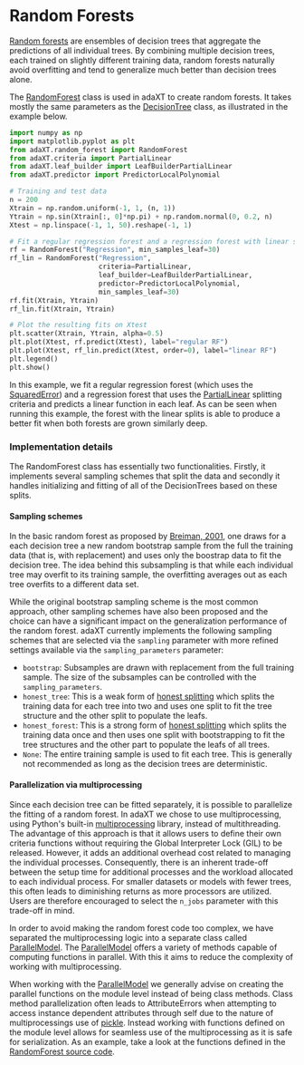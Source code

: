 # Random Forests

[Random forests](https://en.wikipedia.org/wiki/Random_forest) are ensembles of
decision trees that aggregate the predictions of all individual trees. By
combining multiple decision trees, each trained on slightly different training
data, random forests naturally avoid overfitting and tend to generalize much
better than decision trees alone.

The [RandomForest](../api_docs/RandomForest.md) class is used in adaXT to create
random forests. It takes mostly the same parameters as the
[DecisionTree](../api_docs/DecisionTree.md) class, as illustrated in the
example below.

```python
import numpy as np
import matplotlib.pyplot as plt
from adaXT.random_forest import RandomForest
from adaXT.criteria import PartialLinear
from adaXT.leaf_builder import LeafBuilderPartialLinear
from adaXT.predictor import PredictorLocalPolynomial

# Training and test data
n = 200
Xtrain = np.random.uniform(-1, 1, (n, 1))
Ytrain = np.sin(Xtrain[:, 0]*np.pi) + np.random.normal(0, 0.2, n)
Xtest = np.linspace(-1, 1, 50).reshape(-1, 1)

# Fit a regular regression forest and a regression forest with linear splits
rf = RandomForest("Regression", min_samples_leaf=30)
rf_lin = RandomForest("Regression",
                      criteria=PartialLinear,
                      leaf_builder=LeafBuilderPartialLinear,
                      predictor=PredictorLocalPolynomial,
                      min_samples_leaf=30)
rf.fit(Xtrain, Ytrain)
rf_lin.fit(Xtrain, Ytrain)

# Plot the resulting fits on Xtest
plt.scatter(Xtrain, Ytrain, alpha=0.5)
plt.plot(Xtest, rf.predict(Xtest), label="regular RF")
plt.plot(Xtest, rf_lin.predict(Xtest, order=0), label="linear RF")
plt.legend()
plt.show()
```

In this example, we fit a regular regression forest (which uses the
[SquaredError](../api_docs/Criteria.md)) and a regression forest that uses the
[PartialLinear](../api_docs/Criteria.md) splitting criteria and predicts a
linear function in each leaf. As can be seen when running this example, the
forest with the linear splits is able to produce a better fit when both forests
are grown similarly deep.

### Implementation details

The RandomForest class has essentially two functionalities. Firstly, it
implements several sampling schemes that split the data and secondly it handles
initializing and fitting of all of the DecisionTrees based on these splits.

#### Sampling schemes

In the basic random forest as proposed by
[Breiman, 2001](https://doi.org/10.1023/A:1010933404324), one draws for a each
decision tree a new random bootstrap sample from the full the training data
(that is, with replacement) and uses only the boostrap data to fit the decision
tree. The idea behind this subsampling is that while each individual tree may
overfit to its training sample, the overfitting averages out as each tree
overfits to a different data set.

While the original bootstrap sampling scheme is the most common approach, other
sampling schemes have also been proposed and the choice can have a significant
impact on the generalization performance of the random forest. adaXT currently
implements the following sampling schemes that are selected via the `sampling`
parameter with more refined settings available via the `sampling_parameters`
parameter:

- `bootstrap`: Subsamples are drawn with replacement from the full training
  sample. The size of the subsamples can be controlled with the
  `sampling_parameters`.
- `honest_tree`: This is a weak form of [honest splitting](honest_splitting.md)
  which splits the training data for each tree into two and uses one split to
  fit the tree structure and the other split to populate the leafs.
- `honest_forest`: This is a strong form of
  [honest splitting](honest_splitting.md) which splits the training data once
  and then uses one split with bootstrapping to fit the tree structures and the
  other part to populate the leafs of all trees.
- `None`: The entire training sample is used to fit each tree. This is generally
  not recommended as long as the decision trees are deterministic.

#### Parallelization via multiprocessing

Since each decision tree can be fitted separately, it is possible to parallelize
the fitting of a random forest. In adaXT we chose to use multiprocessing, using
Python's built-in
[multiprocessing](https://docs.python.org/3/library/multiprocessing.html)
library, instead of multithreading. The advantage of this approach is that it
allows users to define their own criteria functions without requiring the Global
Interpreter Lock (GIL) to be released. However, it adds an additional overhead
cost related to managing the individual processes. Consequently, there is an
inherent trade-off between the setup time for additional processes and the
workload allocated to each individual process. For smaller datasets or models
with fewer trees, this often leads to diminishing returns as more processors are
utilized. Users are therefore encouraged to select the `n_jobs` parameter with
this trade-off in mind.

In order to avoid making the random forest code too complex, we have separated
the multiprocessing logic into a separate class called
[ParallelModel](../api_docs/Parallel.md#adaXT.parallel.ParallelModel). The
[ParallelModel](../api_docs/Parallel.md#adaXT.parallel.ParallelModel) offers a variety of
methods capable of computing functions in parallel. With this it aims to reduce
the complexity of working with multiprocessing.

When working with the [ParallelModel](../api_docs/Parallel.md#adaXT.parallel.ParallelModel)
we generally advise on creating the parallel functions on the module level
instead of being class methods. Class method parallelization often leads to
AttributeErrors when attempting to access instance dependent attributes through
self due to the nature of multiprocessings use of
[pickle](https://docs.python.org/3/library/pickle.html). Instead working with
functions defined on the module level allows for seamless use of the
multiprocessing as it is safe for serialization. As an example, take a look at 
the functions defined in the [RandomForest source
code](https://github.com/NiklasPfister/adaXT/blob/main/src/adaXT/random_forest/random_forest.py).
